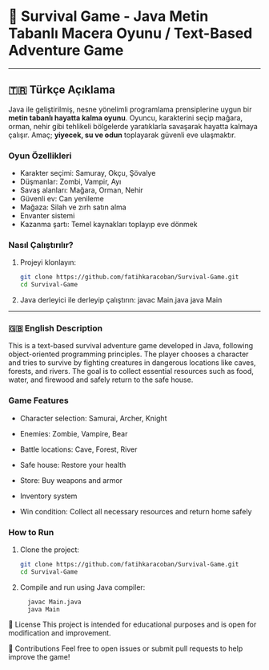 # 🧟 Survival Game - Java Metin Tabanlı Macera Oyunu / Text-Based Adventure Game

---

## 🇹🇷 Türkçe Açıklama

Java ile geliştirilmiş, nesne yönelimli programlama prensiplerine uygun bir **metin tabanlı hayatta kalma oyunu**. Oyuncu, karakterini seçip mağara, orman, nehir gibi tehlikeli bölgelerde yaratıklarla savaşarak hayatta kalmaya çalışır. Amaç; **yiyecek, su ve odun** toplayarak güvenli eve ulaşmaktır.

### Oyun Özellikleri

- Karakter seçimi: Samuray, Okçu, Şövalye  
- Düşmanlar: Zombi, Vampir, Ayı  
- Savaş alanları: Mağara, Orman, Nehir  
- Güvenli ev: Can yenileme  
- Mağaza: Silah ve zırh satın alma  
- Envanter sistemi  
- Kazanma şartı: Temel kaynakları toplayıp eve dönmek

### Nasıl Çalıştırılır?

1. Projeyi klonlayın:  
   ```bash
   git clone https://github.com/fatihkaracoban/Survival-Game.git
   cd Survival-Game
   
2. Java derleyici ile derleyip çalıştırın:
  javac Main.java
  java Main

*********************************************************************************************************************************************************************************************************************

### 🇬🇧 English Description

This is a text-based survival adventure game developed in Java, following object-oriented programming principles. The player chooses a character and tries to survive by fighting creatures in dangerous locations like caves, forests, and rivers. The goal is to collect essential resources such as food, water, and firewood and safely return to the safe house.

### Game Features

- Character selection: Samurai, Archer, Knight

- Enemies: Zombie, Vampire, Bear

- Battle locations: Cave, Forest, River

- Safe house: Restore your health

- Store: Buy weapons and armor

- Inventory system

- Win condition: Collect all necessary resources and return home safely

### How to Run

1. Clone the project:
   ```bash
   git clone https://github.com/fatihkaracoban/Survival-Game.git
   cd Survival-Game
   
2. Compile and run using Java compiler:
   ```bash
     javac Main.java
     java Main

📄 License
This project is intended for educational purposes and is open for modification and improvement.

🤝 Contributions
Feel free to open issues or submit pull requests to help improve the game!
